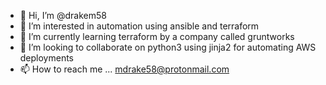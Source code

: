 - 👋 Hi, I’m @drakem58
- 👀 I’m interested in automation using ansible and terraform
- 🌱 I’m currently learning terraform by a company called gruntworks
- 💞️ I’m looking to collaborate on python3 using jinja2 for automating AWS deployments
- 📫 How to reach me ... mdrake58@protonmail.com 

<!---
drakem58/drakem58 is a ✨ special ✨ repository because its `README.md` (this file) appears on your GitHub profile.
You can click the Preview link to take a look at your changes.
--->
